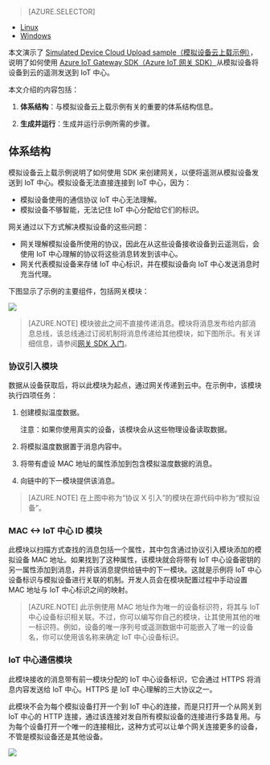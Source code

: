 > [AZURE.SELECTOR]
- [Linux](/documentation/articles/iot-hub-linux-gateway-sdk-simulated-device/)
- [Windows](/documentation/articles/iot-hub-windows-gateway-sdk-simulated-device/)

本文演示了 [Simulated Device Cloud Upload sample（模拟设备云上载示例）]，说明了如何使用 [Azure IoT Gateway SDK（Azure IoT 网关 SDK）][lnk-sdk]从模拟设备将设备到云的遥测发送到 IoT 中心。

本文介绍的内容包括：

1. **体系结构**：与模拟设备云上载示例有关的重要的体系结构信息。

2. **生成并运行**：生成并运行示例所需的步骤。

## 体系结构

模拟设备云上载示例说明了如何使用 SDK 来创建网关，以便将遥测从模拟设备发送到 IoT 中心。模拟设备无法直接连接到 IoT 中心，因为：

- 模拟设备使用的通信协议 IoT 中心无法理解。
- 模拟设备不够智能，无法记住 IoT 中心分配给它们的标识。

网关通过以下方式解决模拟设备的这些问题：

- 网关理解模拟设备所使用的协议，因此在从这些设备接收设备到云遥测后，会使用 IoT 中心理解的协议将这些消息转发到该中心。
- 网关代表模拟设备来存储 IoT 中心标识，并在模拟设备向 IoT 中心发送消息时充当代理。

下图显示了示例的主要组件，包括网关模块：

![][1]


> [AZURE.NOTE] 模块彼此之间不直接传递消息。模块将消息发布给内部消息总线，该总线通过订阅机制将消息传递给其他模块，如下图所示。有关详细信息，请参阅[网关 SDK 入门][lnk-gw-getstarted]。

### 协议引入模块

数据从设备获取后，将以此模块为起点，通过网关传递到云中。在示例中，该模块执行四项任务：

1.  创建模拟温度数据。
    
    注意：如果你使用真实的设备，该模块会从这些物理设备读取数据。

2.  将模拟温度数据置于消息内容中。

3.  将带有虚设 MAC 地址的属性添加到包含模拟温度数据的消息。

4.  向链中的下一模块提供该消息。

> [AZURE.NOTE] 在上图中称为“协议 X 引入”的模块在源代码中称为“模拟设备”。

### MAC &lt;-&gt; IoT 中心 ID 模块

此模块以扫描方式查找的消息包括一个属性，其中包含通过协议引入模块添加的模拟设备 MAC 地址。如果找到了这种属性，该模块就会将带有 IoT 中心设备密钥的另一属性添加到消息，并将该消息提供给链中的下一模块。这就是示例将 IoT 中心设备标识与模拟设备进行关联的机制。开发人员会在模块配置过程中手动设置 MAC 地址与 IoT 中心标识之间的映射。

> [AZURE.NOTE]  此示例使用 MAC 地址作为唯一的设备标识符，将其与 IoT 中心设备标识相关联。不过，你可以编写你自己的模块，让其使用其他的唯一标识符。例如，设备的唯一序列号或遥测数据中可能嵌入了唯一的设备名，你可以使用该名称来确定 IoT 中心设备标识。

### IoT 中心通信模块

此模块接收的消息带有前一模块分配的 IoT 中心设备标识，它会通过 HTTPS 将消息内容发送给 IoT 中心。HTTPS 是 IoT 中心理解的三大协议之一。

此模块不会为每个模拟设备打开一个到 IoT 中心的连接，而是只打开一个从网关到 IoT 中心的 HTTP 连接，通过该连接对发自所有模拟设备的连接进行多路复用。与为每个设备打开一个唯一的连接相比，这种方式可以让单个网关连接更多的设备，不管是模拟设备还是其他设备。

![][2]


<!-- Images -->
[1]: ./media/iot-hub-gateway-sdk-simulated-selector/image1.png
[2]: ./media/iot-hub-gateway-sdk-simulated-selector/image2.png

<!-- Links -->
[Simulated Device Cloud Upload sample（模拟设备云上载示例）]: https://github.com/Azure/azure-iot-gateway-sdk/blob/master/doc/sample_simulated_device_cloud_upload.md
[lnk-sdk]: https://github.com/Azure/azure-iot-gateway-sdk
[lnk-gw-getstarted]: /documentation/articles/iot-hub-linux-gateway-sdk-get-started/
<!---HONumber=Mooncake_0523_2016-->